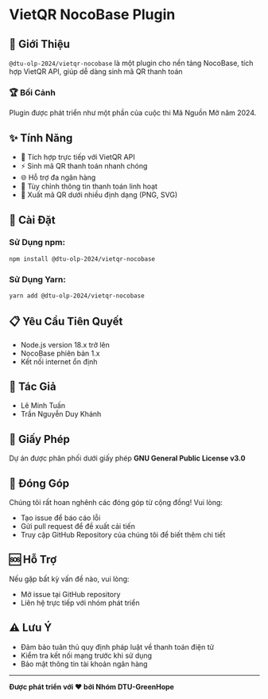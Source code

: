 # VietQR NocoBase Plugin

## 🌟 Giới Thiệu

`@dtu-olp-2024/vietqr-nocobase` là một plugin cho nền tảng NocoBase, tích hợp VietQR API, giúp dễ dàng sinh mã QR thanh toán

### 🏆 Bối Cảnh
Plugin được phát triển như một phần của cuộc thi Mã Nguồn Mở năm 2024.

## ✨ Tính Năng

- 🏦 Tích hợp trực tiếp với VietQR API
- ⚡ Sinh mã QR thanh toán nhanh chóng
- 🌐 Hỗ trợ đa ngân hàng
- 🔧 Tùy chỉnh thông tin thanh toán linh hoạt
- 📄 Xuất mã QR dưới nhiều định dạng (PNG, SVG)

## 🚀 Cài Đặt

### Sử Dụng npm:

```bash
npm install @dtu-olp-2024/vietqr-nocobase
```

### Sử Dụng Yarn:

```bash
yarn add @dtu-olp-2024/vietqr-nocobase
```

## 📋 Yêu Cầu Tiên Quyết

- Node.js version 18.x trở lên
- NocoBase phiên bản 1.x
- Kết nối internet ổn định

## 👥 Tác Giả

- Lê Minh Tuấn
- Trần Nguyễn Duy Khánh

## 📄 Giấy Phép

Dự án được phân phối dưới giấy phép **GNU General Public License v3.0**

## 🤝 Đóng Góp

Chúng tôi rất hoan nghênh các đóng góp từ cộng đồng! Vui lòng:

- Tạo issue để báo cáo lỗi
- Gửi pull request để đề xuất cải tiến
- Truy cập GitHub Repository của chúng tôi để biết thêm chi tiết

## 🆘 Hỗ Trợ

Nếu gặp bất kỳ vấn đề nào, vui lòng:
- Mở issue tại GitHub repository
- Liên hệ trực tiếp với nhóm phát triển

## ⚠️ Lưu Ý

- Đảm bảo tuân thủ quy định pháp luật về thanh toán điện tử
- Kiểm tra kết nối mạng trước khi sử dụng
- Bảo mật thông tin tài khoản ngân hàng

---

**Được phát triển với ❤️ bởi Nhóm DTU-GreenHope**
